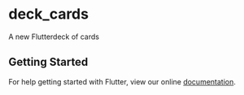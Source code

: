# deck_cards

A new Flutterdeck of cards

## Getting Started

For help getting started with Flutter, view our online
[documentation](https://flutter.io/).
